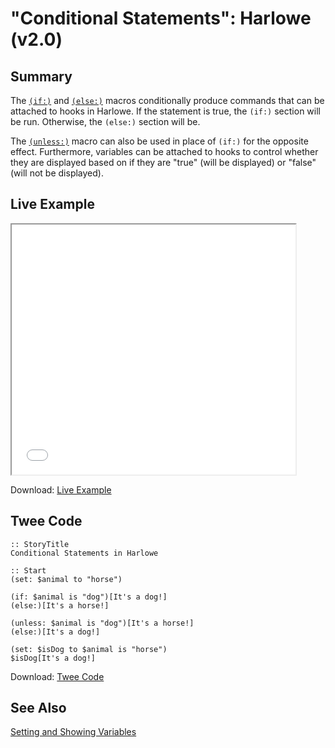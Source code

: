 # "Conditional Statements": Harlowe (v2.0)

## Summary

The [`(if:)`](https://twine2.neocities.org/#macro_if) and [`(else:)`](https://twine2.neocities.org/#macro_else) macros conditionally produce commands that can be attached to hooks in Harlowe. If the statement is true, the `(if:)` section will be run. Otherwise, the `(else:)` section will be.

The [`(unless:)`](https://twine2.neocities.org/#macro_unless) macro can also be used in place of `(if:)` for the opposite effect. Furthermore, variables can be attached to hooks to control whether they are displayed based on if they are "true" (will be displayed) or "false" (will not be displayed).

## Live Example

<section>
<iframe src="harlowe_conditionalstatements_example.html" height=400 width=90%></iframe>

Download: <a href="harlowe_conditionalstatements_example.html" target="_blank">Live Example</a>
</section>

## Twee Code

```twee
:: StoryTitle
Conditional Statements in Harlowe

:: Start
(set: $animal to "horse")

(if: $animal is "dog")[It's a dog!]
(else:)[It's a horse!]

(unless: $animal is "dog")[It's a horse!]
(else:)[It's a dog!]

(set: $isDog to $animal is "horse")
$isDog[It's a dog!]
```

Download: <a href="harlowe_conditionalstatements_twee.txt" target="_blank">Twee Code</a>

## See Also

[Setting and Showing Variables](../../settingandshowing/harlowe/harlowe_settingandshowing.md)
